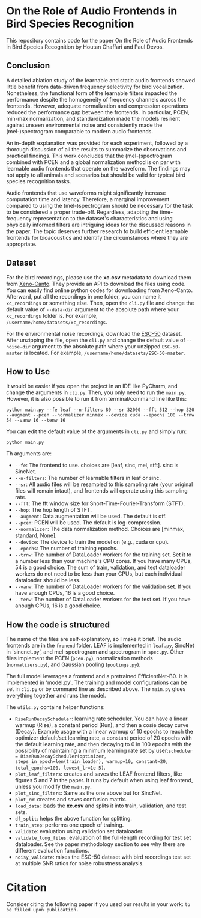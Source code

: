 # On the Role of Audio Frontends in Bird Species Recognition
This repository contains code for the paper On the Role of Audio Frontends in Bird Species Recognition by Houtan Ghaffari and Paul Devos.

## Conclusion
A detailed ablation study of the learnable and static audio frontends showed little benefit from data-driven frequency selectivity for bird vocalization. Nonetheless, the functional form of the learnable filters impacted the performance despite the homogeneity of frequency channels across the frontends. However, adequate normalization and compression operations reduced the performance gap between the frontends. In particular, PCEN, min-max normalization, and standardization made the models resilient against unseen environmental noise and consistently made the (mel-)spectrogram comparable to modern audio frontends.

An in-depth explanation was provided for each experiment, followed by a thorough discussion of all the results to summarize the observations and practical findings. This work concludes that the (mel-)spectrogram combined with PCEN and a global normalization method is on par with learnable audio frontends that operate on the waveform. The findings may not apply to all animals and scenarios but should be valid for typical bird species recognition tasks.

Audio frontends that use waveforms might significantly increase computation time and latency. Therefore, a marginal improvement compared to using the (mel-)spectrogram should be necessary for the task to be considered a proper trade-off. Regardless, adapting the time-frequency representation to the dataset's characteristics and using physically informed filters are intriguing ideas for the discussed reasons in the paper. The topic deserves further research to build efficient learnable frontends for bioacoustics and identify the circumstances where they are appropriate.

## Dataset
For the bird recordings, please use the **xc.csv** metadata to download them from [Xeno-Canto](https://xeno-canto.org/). They provide an API to download the files using code. You can easily find online python codes for downloading from Xeno-Canto.
Afterward, put all the recordings in one folder, you can name it `xc_recordings` or something else. Then, open the `cli.py` file and change the default value of `--data-dir` argument  to the absolute path where your `xc_recordings` folder is. For example, `/username/home/datasets/xc_recordings`. 

For the environmental noise recordings, download the [ESC-50](https://github.com/karolpiczak/ESC-50) dataset. After unzipping the file, open the `cli.py` and change the default value of `--noise-dir` argument to the absolute path where your unzipped `ESC-50-master` is located. For example, `/username/home/datasets/ESC-50-master`.

## How to Use
It would be easier if you open the project in an IDE like PyCharm, and change the arguments in `cli.py`. Then, you only need to run the `main.py`. However, it is also possible to run it from terminal/command line like this:
```
python main.py --fe leaf --n-filters 80 --sr 32000 --fft 512 --hop 320 --augment --pcen --normalizer minmax --device cuda --epochs 100 --trnw 54 --vanw 16 --tenw 16
```
You can edit the default value of the arguments in `cli.py` and simply run:
```
python main.py
```

Th arguments are:
* `--fe`:  The frontend to use. choices are [leaf, sinc, mel, stft]. sinc is SincNet.
* `--n-filters`: The number of learnable filters in leaf or sinc.
* `--sr`: All audio files will be resampled to this sampling rate (your original files will remain intact), and frontends will operate using this sampling rate.
* `--fft`: The fft window size for Short-Time-Fourier-Transform (STFT).
* `--hop`: The hop length of STFT.
* `--augment`: Data augmentation will be used. The default is off.
* `--pcen`: PCEN will be used. The default is log-compression.
* `--normalizer`: The data normalization method. Choices are [minmax, standard, None].
* `--device`: The device to train the model on (e.g., cuda or cpu).
* `--epochs`: The number of training epochs.
* `--trnw`: The number of DataLoader workers for the training set. Set it to a number less than your machine's CPU cores. If you have many CPUs, 54 is a good choice. The sum of train, validation, and test dataloader workers do not need to be less than your CPUs, but each individual dataloader should be less.
* `--vanw`: The number of DataLoader workers for the validation set. If you have anough CPUs, 16 is a good choice.
* `--tenw`: The number of DataLoader workers for the test set. If you have anough CPUs, 16 is a good choice.

## How the code is structured
The name of the files are self-explanatory, so I make it brief. The audio frontends are in the `fronend` folder. LEAF is implemented in `leaf.py`, SincNet in 'sincnet.py', and mel-spectrogram and spectrogram in `spec.py`. Other files implement the PCEN (`pcen.py`), normalization methods (`normalizers.py`), and Gaussian pooling (`poolings.py`).

The full model leverages a frontend and a pretrained EfficientNet-B0. It is implemented in 'model.py'. The training and model configurations can be set in `cli.py` or by command line as described above. The `main.py` glues everything together and runs the model.

The `utils.py` contains helper functions:
* `RiseRunDecayScheduler`: learning rate scheduler. You can have a linear warmup (Rise), a constant period (Run), and then a cosie decay curve (Decay). Example usage with a linear warmup of 10 epochs to reach the optimizer default/set learning rate, a constant period of 20 epochs with the default learning rate, and then decaying to 0 in 100 epochs with the possibility of maintaining a minimum learning rate set by user:`scheduler = RiseRunDecayScheduler(optimizer, steps_in_epoch=len(train_loader), warmup=10, constant=20, total_epochs=100, lowest_lr=1e-5)`.
* `plot_leaf_filters`: creates and saves the LEAF frontend filters, like figures 5 and 7 in the paper. It runs by default when using leaf frontend, unless you modify the `main.py`.
* `plot_sinc_filters`: Same as the one above but for SincNet.
* `plot_cm`: creates and saves confusion matrix.
* `load_data`: loads the **xc.csv** and splits it into train, validation, and test sets.
* `df_split`: helps the above function for splitting.
* `train_step`: performs one epoch of training.
* `validate`: evaluation using validation set dataloader.
* `validate_long_files`: evaluation of the full-length recording for test set dataloader. See the paper methodology section to see why there are different evaluation functions.
* `noisy_validate`: mixes the ESC-50 dataset with bird recordings test set at multiple SNR ratios for noise robustness analysis.

# Citation
Consider citing the following paper if you used our results in your work:
`to be filled upon publication.`
